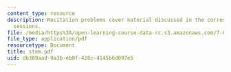 ```yaml
---
content_type: resource
description: Recitation problems cover material discussed in the corresponding lecture
  sessions.
file: /media/https%3A/open-learning-course-data-rc.s3.amazonaws.com/7-012-introduction-to-biology-fall-2004/db389aad9a3beb0f428c4145b6d097e5_stem.pdf
file_type: application/pdf
resourcetype: Document
title: stem.pdf
uid: db389aad-9a3b-eb0f-428c-4145b6d097e5
---
```

